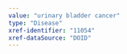 ```yaml
---
value: "urinary bladder cancer"
type: "Disease"
xref-identifier: "11054"
xref-dataSource: "DOID"
---
```

